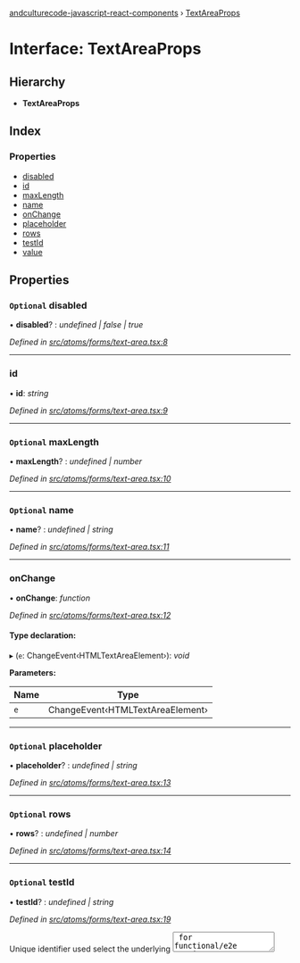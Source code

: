 [andculturecode-javascript-react-components](../README.md) › [TextAreaProps](textareaprops.md)

# Interface: TextAreaProps

## Hierarchy

* **TextAreaProps**

## Index

### Properties

* [disabled](textareaprops.md#optional-disabled)
* [id](textareaprops.md#id)
* [maxLength](textareaprops.md#optional-maxlength)
* [name](textareaprops.md#optional-name)
* [onChange](textareaprops.md#onchange)
* [placeholder](textareaprops.md#optional-placeholder)
* [rows](textareaprops.md#optional-rows)
* [testId](textareaprops.md#optional-testid)
* [value](textareaprops.md#optional-value)

## Properties

### `Optional` disabled

• **disabled**? : *undefined | false | true*

*Defined in [src/atoms/forms/text-area.tsx:8](https://github.com/AndcultureCode/AndcultureCode.JavaScript.React.Components/blob/059eef4/src/atoms/forms/text-area.tsx#L8)*

___

###  id

• **id**: *string*

*Defined in [src/atoms/forms/text-area.tsx:9](https://github.com/AndcultureCode/AndcultureCode.JavaScript.React.Components/blob/059eef4/src/atoms/forms/text-area.tsx#L9)*

___

### `Optional` maxLength

• **maxLength**? : *undefined | number*

*Defined in [src/atoms/forms/text-area.tsx:10](https://github.com/AndcultureCode/AndcultureCode.JavaScript.React.Components/blob/059eef4/src/atoms/forms/text-area.tsx#L10)*

___

### `Optional` name

• **name**? : *undefined | string*

*Defined in [src/atoms/forms/text-area.tsx:11](https://github.com/AndcultureCode/AndcultureCode.JavaScript.React.Components/blob/059eef4/src/atoms/forms/text-area.tsx#L11)*

___

###  onChange

• **onChange**: *function*

*Defined in [src/atoms/forms/text-area.tsx:12](https://github.com/AndcultureCode/AndcultureCode.JavaScript.React.Components/blob/059eef4/src/atoms/forms/text-area.tsx#L12)*

#### Type declaration:

▸ (`e`: ChangeEvent‹HTMLTextAreaElement›): *void*

**Parameters:**

Name | Type |
------ | ------ |
`e` | ChangeEvent‹HTMLTextAreaElement› |

___

### `Optional` placeholder

• **placeholder**? : *undefined | string*

*Defined in [src/atoms/forms/text-area.tsx:13](https://github.com/AndcultureCode/AndcultureCode.JavaScript.React.Components/blob/059eef4/src/atoms/forms/text-area.tsx#L13)*

___

### `Optional` rows

• **rows**? : *undefined | number*

*Defined in [src/atoms/forms/text-area.tsx:14](https://github.com/AndcultureCode/AndcultureCode.JavaScript.React.Components/blob/059eef4/src/atoms/forms/text-area.tsx#L14)*

___

### `Optional` testId

• **testId**? : *undefined | string*

*Defined in [src/atoms/forms/text-area.tsx:19](https://github.com/AndcultureCode/AndcultureCode.JavaScript.React.Components/blob/059eef4/src/atoms/forms/text-area.tsx#L19)*

Unique identifier used select the underlying <textarea> for functional/e2e testing

___

### `Optional` value

• **value**? : *undefined | string*

*Defined in [src/atoms/forms/text-area.tsx:20](https://github.com/AndcultureCode/AndcultureCode.JavaScript.React.Components/blob/059eef4/src/atoms/forms/text-area.tsx#L20)*

